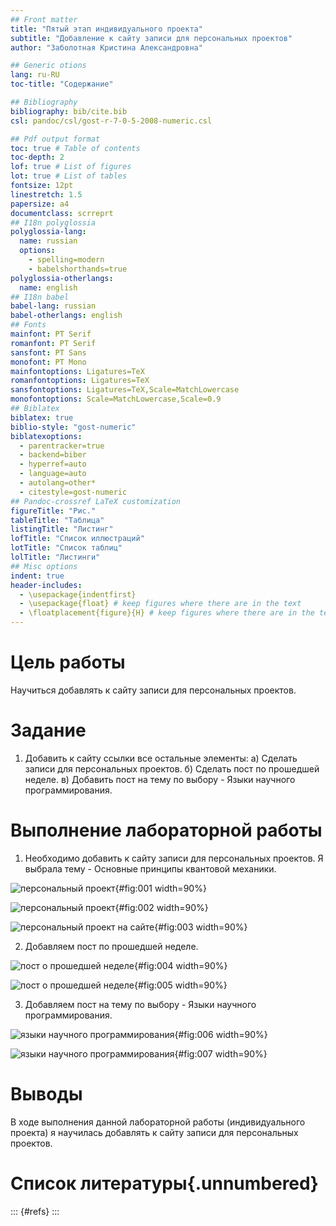 ```yaml
---
## Front matter
title: "Пятый этап индивидуального проекта"
subtitle: "Добавление к сайту записи для персональных проектов"
author: "Заболотная Кристина Александровна"

## Generic otions
lang: ru-RU
toc-title: "Содержание"

## Bibliography
bibliography: bib/cite.bib
csl: pandoc/csl/gost-r-7-0-5-2008-numeric.csl

## Pdf output format
toc: true # Table of contents
toc-depth: 2
lof: true # List of figures
lot: true # List of tables
fontsize: 12pt
linestretch: 1.5
papersize: a4
documentclass: scrreprt
## I18n polyglossia
polyglossia-lang:
  name: russian
  options:
	- spelling=modern
	- babelshorthands=true
polyglossia-otherlangs:
  name: english
## I18n babel
babel-lang: russian
babel-otherlangs: english
## Fonts
mainfont: PT Serif
romanfont: PT Serif
sansfont: PT Sans
monofont: PT Mono
mainfontoptions: Ligatures=TeX
romanfontoptions: Ligatures=TeX
sansfontoptions: Ligatures=TeX,Scale=MatchLowercase
monofontoptions: Scale=MatchLowercase,Scale=0.9
## Biblatex
biblatex: true
biblio-style: "gost-numeric"
biblatexoptions:
  - parentracker=true
  - backend=biber
  - hyperref=auto
  - language=auto
  - autolang=other*
  - citestyle=gost-numeric
## Pandoc-crossref LaTeX customization
figureTitle: "Рис."
tableTitle: "Таблица"
listingTitle: "Листинг"
lofTitle: "Список иллюстраций"
lotTitle: "Список таблиц"
lolTitle: "Листинги"
## Misc options
indent: true
header-includes:
  - \usepackage{indentfirst}
  - \usepackage{float} # keep figures where there are in the text
  - \floatplacement{figure}{H} # keep figures where there are in the text
---
```


# Цель работы

Научиться добавлять к сайту записи для персональных проектов.

# Задание

1. Добавить к сайту ссылки все остальные элементы:
а) Сделать записи для персональных проектов.
б) Сделать пост по прошедшей неделе.
в) Добавить пост на тему по выбору - Языки научного программирования.

# Выполнение лабораторной работы

1. Необходимо добавить к сайту записи для персональных проектов. Я выбрала тему - Основные принципы квантовой механики. 

![персональный проект](image/пр51.png){#fig:001 width=90%}

![персональный проект](image/пр52.png){#fig:002 width=90%}

![персональный проект на сайте](image/пр53.png){#fig:003 width=90%}

2. Добавляем пост по прошедшей неделе.

![пост о прошедшей неделе](image/пр54.png){#fig:004 width=90%}

![пост о прошедшей неделе](image/пр55.png){#fig:005 width=90%}

3. Добавляем пост на тему по выбору - Языки научного программирования.

![языки научного программирования](image/пр56.png){#fig:006 width=90%}

![языки научного программирования](image/пр57.png){#fig:007 width=90%}

# Выводы

В ходе выполнения данной лабораторной работы (индивидуального проекта) я научилась добавлять к сайту записи для персональных проектов.

# Список литературы{.unnumbered}

::: {#refs}
:::
